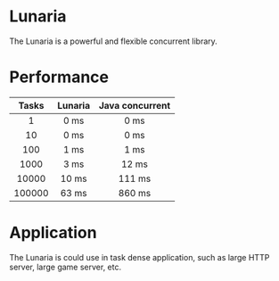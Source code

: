 # Lunaria
The Lunaria is a powerful and flexible concurrent library.

# Performance
|  Tasks   | Lunaria | Java concurrent |
|:--------:|:-------:|:---------------:|
|    1     |  0 ms   |      0 ms       |
|    10    |  0 ms   |      0 ms       |
|   100    |  1 ms   |      1 ms       |
|   1000   |  3 ms   |      12 ms      |
|  10000   |  10 ms  |     111 ms      |
|  100000  |  63 ms  |     860 ms      |

# Application
The Lunaria is could use in task dense application, such as large HTTP server, large game server, etc.
